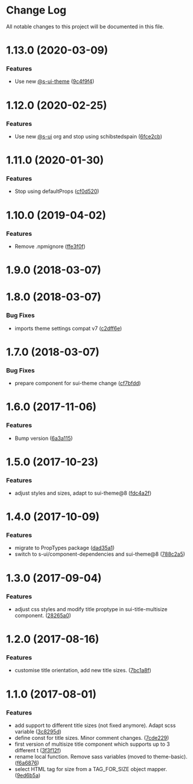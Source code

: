 # Change Log

All notable changes to this project will be documented in this file.

# 1.13.0 (2020-03-09)


### Features

* Use new [@s-ui-theme](https://github.com/s-ui-theme) ([9c4f9f4](https://github.com/SUI-Components/adevinta-spain-components/commit/9c4f9f4f4b2c1a88c716c16ec3c1516600357a58))



# 1.12.0 (2020-02-25)


### Features

* Use new [@s-ui](https://github.com/s-ui) org and stop using schibstedspain ([6fce2cb](https://github.com/SUI-Components/adevinta-spain-components/commit/6fce2cb2607c9c887af0ca23d78f4a86cc2b0998))



# 1.11.0 (2020-01-30)


### Features

* Stop using defaultProps ([cf0d520](https://github.com/SUI-Components/adevinta-spain-components/commit/cf0d520dabe3c7f7daf70297dc9d913c5025a6f1))



# 1.10.0 (2019-04-02)


### Features

* Remove .npmignore ([ffe3f0f](https://github.com/SUI-Components/adevinta-spain-components/commit/ffe3f0f006ce0c1713622de80ade9bb1fb562979))



# 1.9.0 (2018-03-07)



# 1.8.0 (2018-03-07)


### Bug Fixes

* imports theme settings compat v7 ([c2dff6e](https://github.com/SUI-Components/adevinta-spain-components/commit/c2dff6ebb20c56bc55c985972d84535cc91f23a9))



# 1.7.0 (2018-03-07)


### Bug Fixes

* prepare component for sui-theme change ([cf7bfdd](https://github.com/SUI-Components/adevinta-spain-components/commit/cf7bfdd8a91c7d83438082dc7aeabfcdaf6b8e76))



# 1.6.0 (2017-11-06)


### Features

* Bump version ([6a3a115](https://github.com/SUI-Components/adevinta-spain-components/commit/6a3a11526f49925b7608dc9e4260b5933af3c96f))



# 1.5.0 (2017-10-23)


### Features

* adjust styles and sizes, adapt to sui-theme@8 ([fdc4a2f](https://github.com/SUI-Components/adevinta-spain-components/commit/fdc4a2fe404ed4cc69d5bce03ad18724110ded8d))



# 1.4.0 (2017-10-09)


### Features

* migrate to PropTypes package ([dad35a1](https://github.com/SUI-Components/adevinta-spain-components/commit/dad35a17e9d64ca8c7fc181fe4b718d20f8a8c3e))
* switch to s-ui/component-dependencies and sui-theme@8 ([788c2a5](https://github.com/SUI-Components/adevinta-spain-components/commit/788c2a5f5d6c50c820cd92a0a9dcfda1b64a9973))



# 1.3.0 (2017-09-04)


### Features

* adjust css styles and modify title proptype in sui-title-multisize component. ([28265a0](https://github.com/SUI-Components/adevinta-spain-components/commit/28265a03791e850ecd6d4278c1f9fe50e969c48e))



# 1.2.0 (2017-08-16)


### Features

* customise title orientation, add new title sizes. ([7bc1a8f](https://github.com/SUI-Components/adevinta-spain-components/commit/7bc1a8f5f3e51ae7b52dd42f25f11d3d6fee1cf5))



# 1.1.0 (2017-08-01)


### Features

* add support to different title sizes (not fixed anymore). Adapt scss variable ([3c8295d](https://github.com/SUI-Components/adevinta-spain-components/commit/3c8295dd3f4e8af3beafb53cb1b6452796c0277b))
* define const for title sizes. Minor comment changes. ([7cde229](https://github.com/SUI-Components/adevinta-spain-components/commit/7cde2293c16c2a6345d6d2bc026078eb72a51712))
* first version of multisize title component which supports up to 3 different t ([3f3f12f](https://github.com/SUI-Components/adevinta-spain-components/commit/3f3f12f74b4490f870963d5a2288a7c0f42cd787))
* rename local function. Remove sass variables (moved to theme-basic). ([f6a6876](https://github.com/SUI-Components/adevinta-spain-components/commit/f6a6876c53a5a590d65043b21ca61f65e62aa807))
* select HTML tag for size from a TAG_FOR_SIZE object mapper. ([9ed6b5a](https://github.com/SUI-Components/adevinta-spain-components/commit/9ed6b5aafde6d5571067d0652b1333413724da08))



